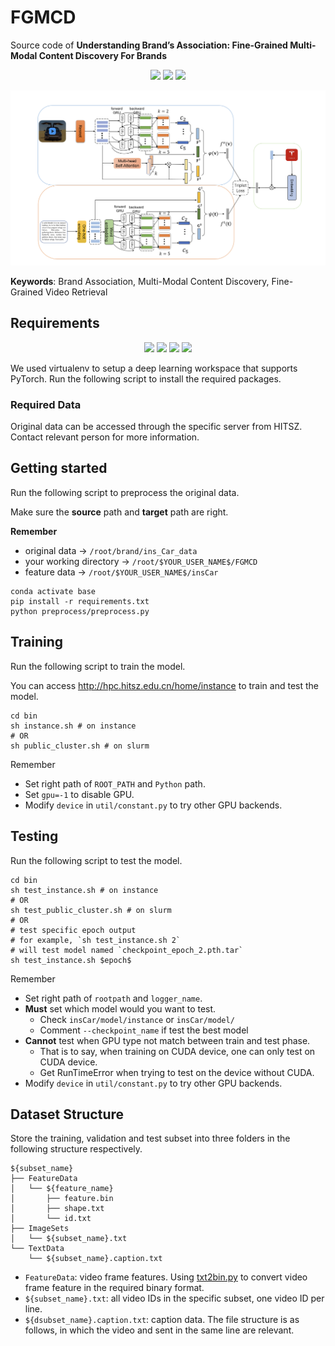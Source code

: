 # FGMCD

Source code of **Understanding Brand’s Association: Fine-Grained Multi-Modal Content Discovery For Brands**

<p align="center">
  <img src="https://img.shields.io/github/package-json/version/pinskyrobin/fgmcd">
  <img src="https://img.shields.io/github/repo-size/pinskyrobin/FGMCD?color=yellow">
  <img src="https://img.shields.io/codefactor/grade/github/pinskyrobin/FGMCD/main">
</p>

![FGMCD](FGMCD.png)

**Keywords**: Brand Association, Multi-Modal Content Discovery, Fine-Grained Video Retrieval

## Requirements
<p align="center">
  <img src="https://img.shields.io/badge/Ubuntu-18.04-blue">
  <img src="https://img.shields.io/badge/Python-3.7-blue">
  <img src="https://img.shields.io/badge/CUDA-11.2-blue">
  <img src="https://img.shields.io/badge/PyTorch-1.7-blue">
</p>

We used virtualenv to setup a deep learning workspace that supports PyTorch.
Run the following script to install the required packages.

### Required Data

Original data can be accessed through the specific server from HITSZ.
Contact relevant person for more information.

## Getting started

Run the following script to preprocess the original data.

Make sure the **source** path and **target** path are right.

**Remember**

- original data -> `/root/brand/ins_Car_data`
- your working directory -> `/root/$YOUR_USER_NAME$/FGMCD`
- feature data -> `/root/$YOUR_USER_NAME$/insCar`

```shell
conda activate base
pip install -r requirements.txt
python preprocess/preprocess.py
```

## Training

Run the following script to train the model.

You can access http://hpc.hitsz.edu.cn/home/instance to train and test the model.

```shell
cd bin
sh instance.sh # on instance
# OR
sh public_cluster.sh # on slurm
```

Remember
- Set right path of `ROOT_PATH` and `Python` path.  
- Set `gpu=-1` to disable GPU.
- Modify `device` in `util/constant.py` to try other GPU backends.

## Testing

Run the following script to test the model.

```shell
cd bin
sh test_instance.sh # on instance
# OR
sh test_public_cluster.sh # on slurm
# OR
# test specific epoch output
# for example, `sh test_instance.sh 2`
# will test model named `checkpoint_epoch_2.pth.tar`
sh test_instance.sh $epoch$ 
```

Remember
- Set right path of `rootpath` and `logger_name`.
- **Must** set which model would you want to test.
  - Check `insCar/model/instance` or `insCar/model/`
  - Comment `--checkpoint_name` if test the best model
- **Cannot** test when GPU type not match between train and test phase.
  - That is to say, when training on CUDA device, one can only test on CUDA device.
  - Get RunTimeError when trying to test on the device without CUDA.
- Modify `device` in `util/constant.py` to try other GPU backends.

## Dataset Structure

Store the training, validation and test subset into three folders in the following structure respectively.

```shell
${subset_name}
├── FeatureData
│   └── ${feature_name}
│       ├── feature.bin
│       ├── shape.txt
│       └── id.txt
├── ImageSets
│   └── ${subset_name}.txt
└── TextData
    └── ${subset_name}.caption.txt

```

* `FeatureData`: video frame features.
  Using [txt2bin.py](https://github.com/danieljf24/simpleknn/blob/master/txt2bin.py) to convert video frame feature in
  the required binary format.
* `${subset_name}.txt`: all video IDs in the specific subset, one video ID per line.
* `${dsubset_name}.caption.txt`: caption data. The file structure is as follows, in which the video and sent in the same
  line are relevant.
